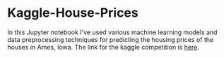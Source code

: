 # Kaggle-House-Prices
In this Jupyter notebook I've used various machine learning models and data preprocessing techniques for predicting the housing prices of the houses in Ames, Iowa. The link for the kaggle competition is [here](https://www.kaggle.com/c/house-prices-advanced-regression-techniques).
